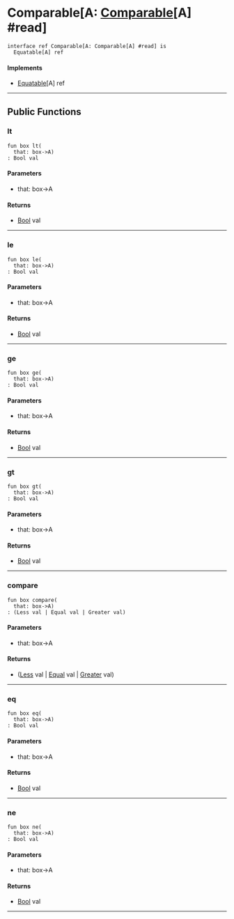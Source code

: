 # Comparable\[A: [Comparable](builtin-Comparable)\[A\] #read\]

```pony
interface ref Comparable[A: Comparable[A] #read] is
  Equatable[A] ref
```

#### Implements

* [Equatable](builtin-Equatable)\[A\] ref

---

## Public Functions

### lt

```pony
fun box lt(
  that: box->A)
: Bool val
```
#### Parameters

*   that: box->A

#### Returns

* [Bool](builtin-Bool) val

---

### le

```pony
fun box le(
  that: box->A)
: Bool val
```
#### Parameters

*   that: box->A

#### Returns

* [Bool](builtin-Bool) val

---

### ge

```pony
fun box ge(
  that: box->A)
: Bool val
```
#### Parameters

*   that: box->A

#### Returns

* [Bool](builtin-Bool) val

---

### gt

```pony
fun box gt(
  that: box->A)
: Bool val
```
#### Parameters

*   that: box->A

#### Returns

* [Bool](builtin-Bool) val

---

### compare

```pony
fun box compare(
  that: box->A)
: (Less val | Equal val | Greater val)
```
#### Parameters

*   that: box->A

#### Returns

* ([Less](builtin-Less) val | [Equal](builtin-Equal) val | [Greater](builtin-Greater) val)

---

### eq

```pony
fun box eq(
  that: box->A)
: Bool val
```
#### Parameters

*   that: box->A

#### Returns

* [Bool](builtin-Bool) val

---

### ne

```pony
fun box ne(
  that: box->A)
: Bool val
```
#### Parameters

*   that: box->A

#### Returns

* [Bool](builtin-Bool) val

---

